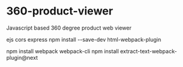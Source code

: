 # 360-product-viewer
Javascript based 360 degree product web viewer

ejs
cors
express
npm install --save-dev html-webpack-plugin


npm install webpack webpack-cli
npm install extract-text-webpack-plugin@next  